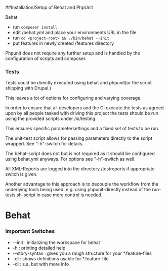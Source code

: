 ##Installation/Setup of Behat and PhpUnit

Behat
 + run ``composer install``
 + edit <project-root>/behat.yml and place your environments URL in the file
 + run ``cd <project-root> && ./bin/behat --init``
 + put features in newly created <project-root>/features directory

Phpunit does not require any further setup and is handled by the configuration of scripts and composer.

### Tests

Tests could be directly executed using behat and phpunit(or the script shipping with Drupal.)

This leaves a lot of options for configuring and varying coverage.

In order to ensure that all developers and the CI execute the tests as agreed upon by all people tasked with driving this project
the tests should be run using the provided scripts under
<project-root>/xi/testing.

This ensures specific parametersettings and a fixed set of tests to be run.

The unit-test script allows for passing parameters directly to the script wrapped.
See "-h"-switch for details.

The behat-script does not but is not required as it should be configured using behat.yml anyways.
For options see "-h"-switch as well.

All XML-Reports are logged into the directory <project-root>/testreports if appropriate switch is given.


Another advantage to this approach is to decouple the workflow from the 
underlying tools being used. e.g. 
using phpunit-directly instead of the run-tests.sh-script in case more control is needed.


# Behat
### Important Switches
 + --init : initializing the workspace for behat
 + -h : printing detailed help
 + --story-syntax : gives you a rough structure for your *.feature-files
 + -dl : shows definitions usable for *.feature-file 
 + -di : s.a. but with more info
